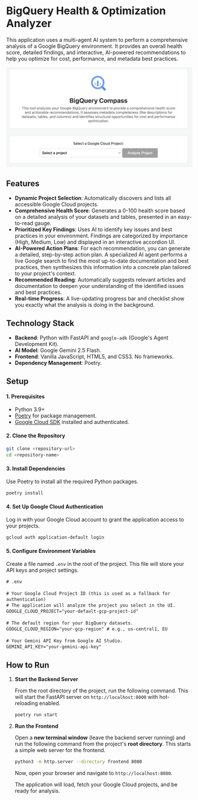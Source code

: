 # BigQuery Health & Optimization Analyzer

This application uses a multi-agent AI system to perform a comprehensive analysis of a Google BigQuery environment. It provides an overall health score, detailed findings, and interactive, AI-powered recommendations to help you optimize for cost, performance, and metadata best practices.

![Screenshot of the BigQuery Analyzer](./frontend/screenshot.png)

## Features

- **Dynamic Project Selection**: Automatically discovers and lists all accessible Google Cloud projects.
- **Comprehensive Health Score**: Generates a 0-100 health score based on a detailed analysis of your datasets and tables, presented in an easy-to-read gauge.
- **Prioritized Key Findings**: Uses AI to identify key issues and best practices in your environment. Findings are categorized by importance (High, Medium, Low) and displayed in an interactive accordion UI.
- **AI-Powered Action Plans**: For each recommendation, you can generate a detailed, step-by-step action plan. A specialized AI agent performs a live Google search to find the most up-to-date documentation and best practices, then synthesizes this information into a concrete plan tailored to your project's context.
- **Recommended Reading**: Automatically suggests relevant articles and documentation to deepen your understanding of the identified issues and best practices.
- **Real-time Progress**: A live-updating progress bar and checklist show you exactly what the analysis is doing in the background.

## Technology Stack

- **Backend**: Python with FastAPI and `google-adk` (Google's Agent Development Kit).
- **AI Model**: Google Gemini 2.5 Flash.
- **Frontend**: Vanilla JavaScript, HTML5, and CSS3. No frameworks.
- **Dependency Management**: Poetry.

## Setup

#### 1. Prerequisites
- Python 3.9+
- [Poetry](https://python-poetry.org/docs/#installation) for package management.
- [Google Cloud SDK](https://cloud.google.com/sdk/docs/install) installed and authenticated.

#### 2. Clone the Repository
```bash
git clone <repository-url>
cd <repository-name>
```

#### 3. Install Dependencies
Use Poetry to install all the required Python packages.
```bash
poetry install
```

#### 4. Set Up Google Cloud Authentication
Log in with your Google Cloud account to grant the application access to your projects.
```bash
gcloud auth application-default login
```

#### 5. Configure Environment Variables
Create a file named `.env` in the root of the project. This file will store your API keys and project settings.

```env
# .env

# Your Google Cloud Project ID (this is used as a fallback for authentication)
# The application will analyze the project you select in the UI.
GOOGLE_CLOUD_PROJECT="your-default-gcp-project-id"

# The default region for your BigQuery datasets.
GOOGLE_CLOUD_REGION="your-gcp-region" # e.g., us-central1, EU

# Your Gemini API Key from Google AI Studio.
GEMINI_API_KEY="your-gemini-api-key"
```

## How to Run

1.  **Start the Backend Server**

    From the root directory of the project, run the following command. This will start the FastAPI server on `http://localhost:8000` with hot-reloading enabled.

    ```bash
    poetry run start
    ```

2.  **Run the Frontend**

    Open a **new terminal window** (leave the backend server running) and run the following command from the project's **root directory**. This starts a simple web server for the frontend.

    ```bash
    python3 -m http.server --directory frontend 8080
    ```
    
    Now, open your browser and navigate to `http://localhost:8080`.

    The application will load, fetch your Google Cloud projects, and be ready for analysis. 